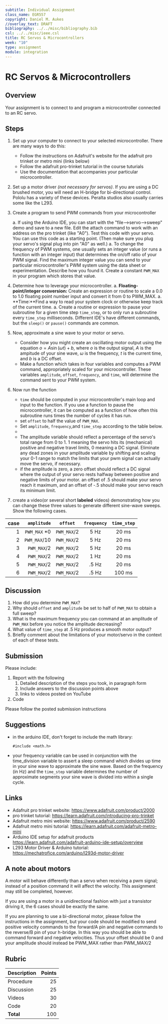 ```yaml
---
subtitle: Individual Assignment
class_name: EGR557
copyright: Daniel M. Aukes
//overlay_text: DRAFT
bibliography: ../../misc/bibliography.bib
csl: ../../misc/ieee.csl
title: RC Servos & Microcontrollers
week: "10"
type: assignment
module: integration
---
```

# RC Servos & Microcontrollers

## Overview

Your assignment is to connect to and program a microcontroller connected to an RC servo.

## Steps

1. Set up your computer to connect to your selected microcontroller.  There are many ways to do this:
    <!--* Follow the instructions from lecture-->
    * Follow the instructions on Adafruit's website for the adafruit pro trinket or metro mini (links below)
    * Follow the adafruit pro-trinket tutorial in the course tuturials
    * Use the documentation that accompanies your particular microcontroller.

1. Set up a motor driver _(not necessary for servos)_.  If you are using a DC brushed motor, you will need an H-bridge for bi-directional control.  Pololu has a variety of these devices.  Peralta studios also usually carries some like the L293.

1. Create a program to send PWM commands from your microcontroller

    a. If using the Arduino IDE, you can start with the "file-->servo-->sweep" demo and save to a new file.  Edit the attach command to work with an address on the pro trinket (like "A0").  Test this code with your servo.  You can use this code as a starting point. (Then make sure you plug your servo's signal plug into pin "A0" as well.)
    a. To change the frequency of PWM systems, one usually sets an integer value (or runs a function with an integer input) that determines the on/off ratio of your PWM signal.  Find the maximum integer value you can send to your particular microcontroller's PWM system  using the data sheet or experimentation.  Describe how you found it.  Create a constant ```PWM_MAX``` in your program which stores that value.

1. Determine how to leverage your microcontroller.
    a. **Floating-point/integer conversion:** Create an expression or routine to scale a 0.0 to 1.0 floating point number input and convert it from 0 to PWM_MAX.
    a. **Time:**Find a way to read your system clock or otherwise keep track of the current time.
    a. Create a routine or expression to pause your subroutine for a given time step ```time_step```, or to only run a subroutine every ```time_step``` milliseconds.  Different IDE's have different commands, but the ```sleep()``` or ```pause()``` commands are common.

1. Now, approximate a sine wave to your motor or servo. 

    * Consider how you might create an oscillating motor output using the equation $o=A \sin (\omega t)+b$, where $o$ is the output signal, $A$ is the ampitude of your sine wave, $\omega$ is the frequency, $t$ is the current time, and $b$ is a DC offset.  
    * Make a function which takes in four variables and computes a PWM command, appropriately scaled for your microcontroller.  These variables ```amplitude```, ```offset```, ```frequency```, and ```time```, will determine the command sent to your PWM system.

1. Now run the function
    * ```time``` should be computed in your microcontroller's main loop and input to the function. If you use a function to pause the microcontroller, it can be computed as a function of how often this subroutine runs times the number of cycles it has run.
    * set ```offset``` to half the value of ```PWM_MAX```.
    * Set ```amplitude```, ```frequency```,and ```time_step``` according to the table below.
    * 
    * The amplitude variable should reflect a percentage of the servo's total range from 0 to 1.  1 meaning the servo hits its (mechanical) positive and negative travel limits, 0 meaning a DC signal.  Eliminate any dead zones in your amplitude variable by shifting and scaling your 0-1 range to match the limits that your pwm signal can actually move the servo, if necessary.  
    * if the amplitude is zero, a zero offset should reflect a DC signal where the output of your servo rests halfway between positive and negative limits of your motor. an offset of .5 should make your servo reach it maximum, and an offset of -.5 should make your servo reach its minimum limit.
    <!--* **optional:** learn how interrupts work in order to update your pwm command with a timer based interrupts instead of a sleep command.-->
1. create a video(or several short **labeled** videos) demonstrating how you can change these three values to generate different sine-wave sweeps.  Show the following cases.  

| case |    ```amplitude``` |  ```offset```   | ```frequency``` | ```time_step``` |
|-----:|-------------------:|:---------------:|:---------------:|:---------------:|
|    1 | ```PWM_MAX``` $*0$ | ```PWM_MAX```/2 |      5 Hz       |      20 ms      |
|    2 | ```PWM_MAX```$/10$ | ```PWM_MAX```/2 |      5 Hz       |      20 ms      |
|    3 |  ```PWM_MAX```$/2$ | ```PWM_MAX```/2 |      5 Hz       |      20 ms      |
|    4 |  ```PWM_MAX```$/2$ | ```PWM_MAX```/2 |      1 Hz       |      20 ms      |
|    5 |  ```PWM_MAX```$/2$ | ```PWM_MAX```/2 |      .5 Hz      |      20 ms      |
|    6 |  ```PWM_MAX```$/2$ | ```PWM_MAX```/2 |      .5 Hz      |     100  ms     |

## Discussion

1. How did you determine ```PWM_MAX```?
1. Why should ```offset``` and ```amplitude``` be set to half of ```PWM_MAX``` to obtain a full sweep?
1. What is the maximum frequency you can command at an amplitude of ```PWM_MAX``` before you notice the amplitude decreasing?
1. What value of ```time_step``` at .5 Hz produces a smooth motor output?
1. Briefly comment about the limitations of your motor/servo in the context of each of these tests.  
<!--
1. **optional** demonstrate a sawtooth wave generator as well
-->

## Submission

Please include:

1. Report with the following
    1. Detailed description of the steps you took, in paragraph form
    1. Include answers to the discussion points above
    1. links to videos posted on YouTube
1. Code

Please follow the posted submission instructions

## Suggestions

*  in the arduino IDE, don't forget to include the math library:

    ```#include <math.h>```
  
* your frequency variable can be used in conjunction with the time_division variable to assert a sleep command which divides up time in your sine wave to approximate the sine wave.  Based on the frequency (in Hz) and the ```time_step``` variable determines the number of approximate segments your sine wave is divided into within a single cycle.
    


## Links

* Adafruit pro trinket website: <https://www.adafruit.com/product/2000>
* pro trinket tutorial: <https://learn.adafruit.com/introducing-pro-trinket>
* Adafruit metro mini website: <https://www.adafruit.com/product/2590>
* Adafruit metro mini tutorial: <https://learn.adafruit.com/adafruit-metro-mini>
* Arduino IDE setup for adafruit products <https://learn.adafruit.com/adafruit-arduino-ide-setup/overview>
* L293 Motor Driver & Arduino tutorial: <https://mechatrofice.com/arduino/l293d-motor-driver>


## A note about motors

A motor will behave differently than a servo when receiving a pwm signal; instead of a position command it will affect the velocity.  This assignment may still be completed, however.

If you are using a motor in a unidirectional fashion with just a transistor driving it, the 6 cases should be exactly the same.

If you are planning to use a bi-directional motor, please follow the instructions in the assignment, but your code should be modified to send positive velocity commands to the forward/A pin and negative commands to the reverse/B pin of your h-bridge.  In this way you should be able to command forward and negative velocities.  Thus your offset should be 0 and your amplitude should instead be PWM_MAX rather than PWM_MAX/2

## Rubric

| Description | Points |
|:------------|-------:|
| Procedure   |     25 |
| Discussion  |     25 |
| Videos      |     30 |
| Code        |     20 |
| **Total**   |    100 |

<!--
-->